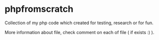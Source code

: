 phpfromscratch
==============

Collection of my php code which created for testing, research or for fun.

More information about file, check comment on each of file ( if exists :) ).